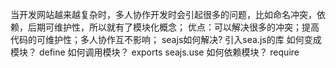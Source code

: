 当开发网站越来越复杂时，多人协作开发时会引起很多的问题，比如命名冲突，依赖，后期可维护性，所以就有了模块化概念；
优点：可以解决很多的冲突；提高代码的可维护性；多人协作互不影响；
seajs如何解决?
    引入sea.js的库
如何变成模块？
    define
如何调用模块？
    exports
    seajs.use
如何依赖模块？
     require
